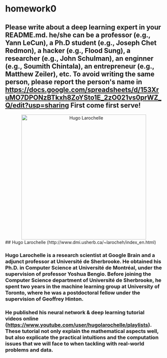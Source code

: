 # homework0
Please write about a deep learning expert in your README.md.
he/she can be a professor (e.g., Yann LeCun), a Ph.D student (e.g., Joseph Chet Redmon), a hacker (e.g., Flood Sung), a researcher (e.g., John Schulman), an enginner (e.g., Soumith Chintala), an entrepreneur (e.g., Matthew Zeiler), etc.
To avoid writing the same person, please report the person's name in  
https://docs.google.com/spreadsheets/d/153XruMO7DPONzBTkxh8ZoYSto1E_2zO021vs0prWZ_Q/edit?usp=sharing
First come first serve!
-------
<div align=center>
<img src="https://github.com/guan-yuan/homework0/blob/master/sources/photo-larocheh.jpg" width="400" height="400" alt="Hugo Larochelle"/>
</div>
## Hugo Larochelle (http://www.dmi.usherb.ca/~larocheh/index_en.html)

### Hugo Larochelle is a research scientist at Google Brain and a adjunct professor at Université de Sherbrooke. He obtained his Ph.D. in Computer Science at Université de Montréal, under the supervision of professor Yoshua Bengio. Before joining the Computer Science department of Université de Sherbrooke, he spent two years in the machine learning group at University of Toronto, where he was a postdoctoral fellow under the supervision of Geoffrey Hinton.

### He published his neural network & deep learning tutorial videos online (https://www.youtube.com/user/hugolarochelle/playlists). These tutorial not only explain the mathematical aspects well, but also explicate the practical intuitions and the computation issues that we will face to when tackling with real-world problems and data.
